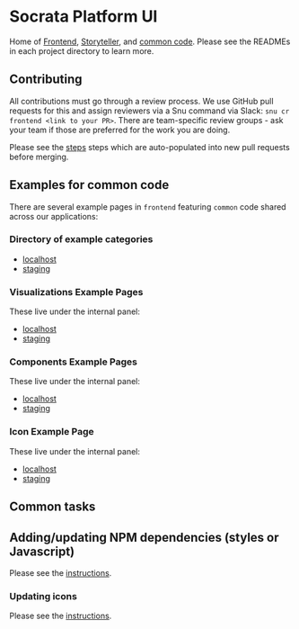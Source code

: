 # Socrata Platform UI

Home of [Frontend](https://github.com/socrata/platform-ui/tree/master/frontend#socrata-frontend),
[Storyteller](https://github.com/socrata/platform-ui/tree/master/storyteller#storyteller), and
[common code](https://github.com/socrata/platform-ui/tree/master/common#socrata-platform-common-code). Please
see the READMEs in each project directory to learn more.

## Contributing

All contributions must go through a review process. We use GitHub pull requests for this and assign
reviewers via a Snu command via Slack: `snu cr frontend <link to your PR>`. There are team-specific
review groups - ask your team if those are preferred for the work you are doing.

Please see the [steps](https://github.com/socrata/platform-ui/tree/master/.github/PULL_REQUEST_TEMPLATE)
steps which are auto-populated into new pull requests before merging.

## Examples for common code

There are several example pages in `frontend` featuring `common` code shared across our applications:

### Directory of example categories

* [localhost](https://localhost/internal/demos)
* [staging](https://stories.test-socrata.com/internal/demos)

### Visualizations Example Pages

These live under the internal panel:

* [localhost](https://localhost/internal/demos/visualizations)
* [staging](https://stories.test-socrata.com/internal/demos/visualizations)

### Components Example Pages

These live under the internal panel:

* [localhost](https://localhost/internal/demos/components)
* [staging](https://stories.test-socrata.com/internal/demos/components)

### Icon Example Page

These live under the internal panel:

* [localhost](https://localhost/internal/demos/icons)
* [staging](https://stories.test-socrata.com/internal/demos/icons)

## Common tasks

## Adding/updating NPM dependencies (styles or Javascript)

Please see the [instructions](https://github.com/socrata/platform-ui/tree/master/common#addingupdating-npm-dependencies-styles-or-javascript).

### Updating icons

Please see the [instructions](https://github.com/socrata/platform-ui/tree/master/common/resources/fonts#updating-socrata-icons).
